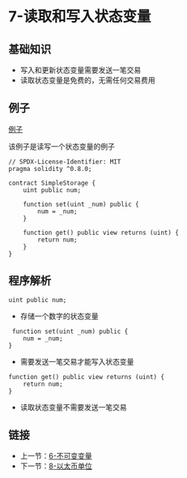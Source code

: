 # 7-读取和写入状态变量

## 基础知识

* 写入和更新状态变量需要发送一笔交易
* 读取状态变量是免费的，无需任何交易费用

## 例子

[例子](../ReadAndWriteState/SimpleStorage.sol)

该例子是读写一个状态变量的例子

```solidity
// SPDX-License-Identifier: MIT
pragma solidity ^0.8.0;

contract SimpleStorage {
    uint public num;

    function set(uint _num) public {
        num = _num;
    }

    function get() public view returns (uint) {
        return num;
    }
}
```

## 程序解析

```solidity
uint public num;
```

* 存储一个数字的状态变量

```solidity
 function set(uint _num) public {
    num = _num;
}
```

* 需要发送一笔交易才能写入状态变量

```solidity
function get() public view returns (uint) {
    return num;
}
```

* 读取状态变量不需要发送一笔交易

## 链接

* 上一节：[6-不可变变量](../Immutable/Immutable.md)
* 下一节：[8-以太币单位](../EtherAndWei/EtherAndWei.md)